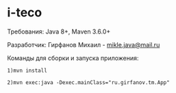 # i-teco

Требования: Java 8+, Maven 3.6.0+

Разработчик: Гирфанов Михаил - mikle.java@mail.ru

Команды для сборки и запуска приложения:

```1)mvn install```

```2)mvn exec:java -Dexec.mainClass="ru.girfanov.tm.App"```

